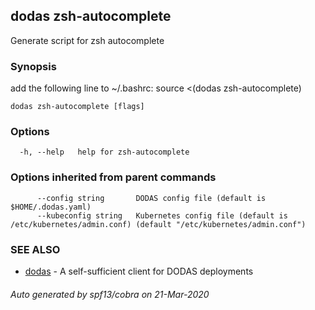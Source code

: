 ## dodas zsh-autocomplete

Generate script for zsh autocomplete

### Synopsis

add the following line to ~/.bashrc: source <(dodas zsh-autocomplete)

```
dodas zsh-autocomplete [flags]
```

### Options

```
  -h, --help   help for zsh-autocomplete
```

### Options inherited from parent commands

```
      --config string       DODAS config file (default is $HOME/.dodas.yaml)
      --kubeconfig string   Kubernetes config file (default is /etc/kubernetes/admin.conf) (default "/etc/kubernetes/admin.conf")
```

### SEE ALSO

* [dodas](dodas.md)	 - A self-sufficient client for DODAS deployments

###### Auto generated by spf13/cobra on 21-Mar-2020

